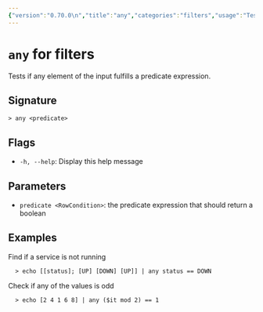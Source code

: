 ```yaml
---
{"version":"0.70.0\n","title":"any","categories":"filters","usage":"Tests if any element of the input fulfills a predicate expression.\n"}
---
```

<!-- THIS FILE IS GENERATED BY update_book_commands.cjs USING NUSHELL'S HELP COMMANDS.
REFRAIN FROM EDITING IT MANUALLY.-->
# <code>any</code> for filters

<div class='command-title'>Tests if any element of the input fulfills a predicate expression.</div>

## Signature

```> any <predicate>```

## Flags

 * ```-h, --help```: Display this help message
## Parameters

 * ```predicate <RowCondition>```: the predicate expression that should return a boolean
## Examples

  Find if a service is not running
```shell
  > echo [[status]; [UP] [DOWN] [UP]] | any status == DOWN
```
  Check if any of the values is odd
```shell
  > echo [2 4 1 6 8] | any ($it mod 2) == 1
```


